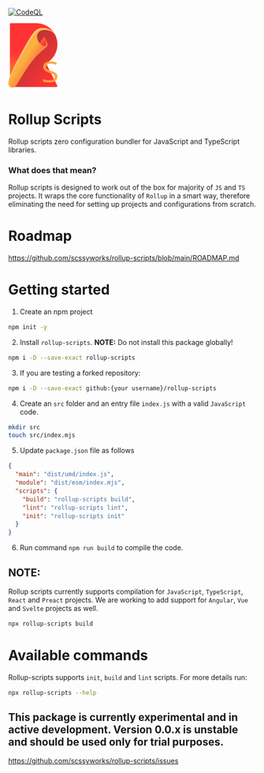 [![CodeQL](https://github.com/scssyworks/rollup-scripts/actions/workflows/codeql.yml/badge.svg)](https://github.com/scssyworks/rollup-scripts/actions/workflows/codeql.yml)

<img src="./logo/rollup-scripts.svg" width="100px" />

# Rollup Scripts

Rollup scripts zero configuration bundler for JavaScript and TypeScript
libraries.

### What does that mean?

Rollup scripts is designed to work out of the box for majority of `JS` and `TS`
projects. It wraps the core functionality of `Rollup` in a smart way, therefore
eliminating the need for setting up projects and configurations from scratch.

# Roadmap

https://github.com/scssyworks/rollup-scripts/blob/main/ROADMAP.md

# Getting started

1. Create an npm project

```sh
npm init -y
```

2. Install `rollup-scripts`. **NOTE:** Do not install this package globally!

```sh
npm i -D --save-exact rollup-scripts
```

3. If you are testing a forked repository:

```sh
npm i -D --save-exact github:{your username}/rollup-scripts
```

4. Create an `src` folder and an entry file `index.js` with a valid `JavaScript`
   code.

```sh
mkdir src
touch src/index.mjs
```

5. Update `package.json` file as follows

```json
{
  "main": "dist/umd/index.js",
  "module": "dist/esm/index.mjs",
  "scripts": {
    "build": "rollup-scripts build",
    "lint": "rollup-scripts lint",
    "init": "rollup-scripts init"
  }
}
```

6. Run command `npm run build` to compile the code.

## NOTE:

Rollup scripts currently supports compilation for `JavaScript`, `TypeScript`,
`React` and `Preact` projects. We are working to add support for `Angular`,
`Vue` and `Svelte` projects as well.

```sh
npx rollup-scripts build
```

# Available commands

Rollup-scripts supports `init`, `build` and `lint` scripts. For more details
run:

```sh
npx rollup-scripts --help
```

## This package is currently experimental and in active development. Version 0.0.x is unstable and should be used only for trial purposes.

https://github.com/scssyworks/rollup-scripts/issues
